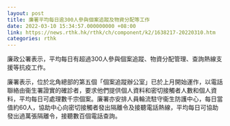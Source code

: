 ```yaml
---
layout: post
title: 廉署平均每日逾300人參與個案追蹤及物資分配等工作
date: 2022-03-10 15:34:57.000000000 +08:00
link: https://news.rthk.hk/rthk/ch/component/k2/1638217-20220310.htm
categories: rthk
---
```


廉政公署表示，平均每日有超過300人參與個案追蹤、物資分配管理、查詢熱線支援等抗疫工作。

廉署表示，位於北角總部的第五個「個案追蹤辦公室」已於上月開始運作，以電話聯絡由衞生署證實的確診者，要求他們提供個人資料和密切接觸者人數和個人資料，平均每日可處理數千宗個案。廉署亦安排人員輪流駐守衞生防護中心，每日當值約60人，協助中心向密切接觸者發出隔離令及接聽電話熱線，平均每日可協助發出過萬張隔離令，接聽數百個電話查詢。
